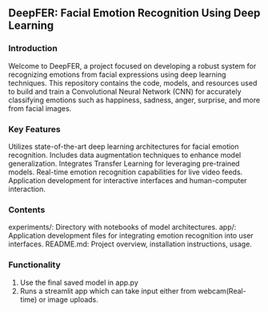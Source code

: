 ## DeepFER: Facial Emotion Recognition Using Deep Learning
### Introduction
Welcome to DeepFER, a project focused on developing a robust system for recognizing emotions from facial expressions using deep learning techniques. This repository contains the code, models, and resources used to build and train a Convolutional Neural Network (CNN) for accurately classifying emotions such as happiness, sadness, anger, surprise, and more from facial images.

### Key Features
Utilizes state-of-the-art deep learning architectures for facial emotion recognition.
Includes data augmentation techniques to enhance model generalization.
Integrates Transfer Learning for leveraging pre-trained models.
Real-time emotion recognition capabilities for live video feeds.
Application development for interactive interfaces and human-computer interaction.

### Contents

experiments/: Directory with notebooks of model architectures.
app/: Application development files for integrating emotion recognition into user interfaces.
README.md: Project overview, installation instructions, usage.

### Functionality
1. Use the final saved model in app.py
2. Runs a streamlit app which can take input either from webcam(Real-time) or image uploads.
